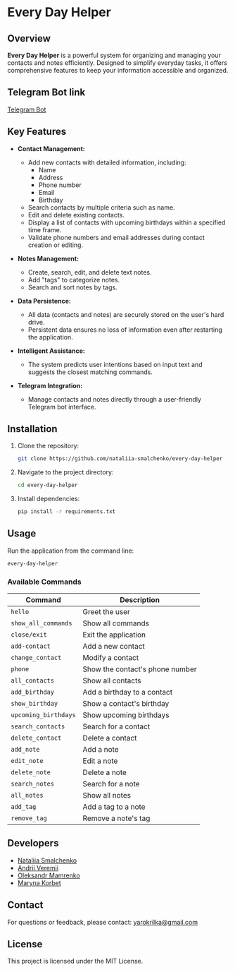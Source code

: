 # Every Day Helper

## Overview

**Every Day Helper** is a powerful system for organizing and managing your contacts and notes efficiently. Designed to simplify everyday tasks, it offers comprehensive features to keep your information accessible and organized.

## Telegram Bot link

[Telegram Bot]()

## Key Features

- **Contact Management:**

  - Add new contacts with detailed information, including:
    - Name
    - Address
    - Phone number
    - Email
    - Birthday
  - Search contacts by multiple criteria such as name.
  - Edit and delete existing contacts.
  - Display a list of contacts with upcoming birthdays within a specified time frame.
  - Validate phone numbers and email addresses during contact creation or editing.

- **Notes Management:**

  - Create, search, edit, and delete text notes.
  - Add "tags" to categorize notes.
  - Search and sort notes by tags.

- **Data Persistence:**

  - All data (contacts and notes) are securely stored on the user's hard drive.
  - Persistent data ensures no loss of information even after restarting the application.

- **Intelligent Assistance:**

  - The system predicts user intentions based on input text and suggests the closest matching commands.

- **Telegram Integration:**
  - Manage contacts and notes directly through a user-friendly Telegram bot interface.

## Installation

1. Clone the repository:

   ```bash
   git clone https://github.com/nataliia-smalchenko/every-day-helper
   ```

2. Navigate to the project directory:

   ```bash
   cd every-day-helper
   ```

3. Install dependencies:
   ```bash
   pip install -r requirements.txt
   ```

## Usage

Run the application from the command line:

```bash
every-day-helper
```

### Available Commands

| Command              | Description                     |
| -------------------- | ------------------------------- |
| `hello`              | Greet the user                  |
| `show_all_commands`  | Show all commands               |
| `close/exit`         | Exit the application            |
| `add-contact`        | Add a new contact               |
| `change_contact`     | Modify a contact                |
| `phone`              | Show the contact's phone number |
| `all_contacts`       | Show all contacts               |
| `add_birthday`       | Add a birthday to a contact     |
| `show_birthday`      | Show a contact's birthday       |
| `upcoming_birthdays` | Show upcoming birthdays         |
| `search_contacts`    | Search for a contact            |
| `delete_contact`     | Delete a contact                |
| `add_note`           | Add a note                      |
| `edit_note`          | Edit a note                     |
| `delete_note`        | Delete a note                   |
| `search_notes`       | Search for a note               |
| `all_notes`          | Show all notes                  |
| `add_tag`            | Add a tag to a note             |
| `remove_tag`         | Remove a note's tag             |

## Developers

- [Nataliia Smalchenko](https://github.com/nataliia-smalchenko)
- [Andrii Veremii](https://github.com/AndriiVeremi)
- [Oleksandr Mamrenko](https://github.com/Mamrenko-Alex)
- [Maryna Korbet](https://github.com/Maryna-Korbet)

## Contact

For questions or feedback, please contact: yarokrilka@gmail.com

## License

This project is licensed under the MIT License.
